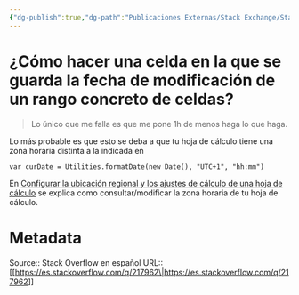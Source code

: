 ```yaml
---
{"dg-publish":true,"dg-path":"Publicaciones Externas/Stack Exchange/Stack Overflow en español/es.stackoverflow.com-217962.md","permalink":"/publicaciones-externas/stack-exchange/stack-overflow-en-espanol/es-stackoverflow-com-217962/","title":"¿Cómo hacer una celda en la que se guarda la fecha de modificación de un rango concreto de celdas?","hide":true,"noteIcon":"\"0\"","created":"2024-04-03T12:49:10.355-06:00","updated":"2024-04-05T16:43:54.525-06:00"}
---
```


# ¿Cómo hacer una celda en la que se guarda la fecha de modificación de un rango concreto de celdas?

> Lo único que me falla es que me pone 1h de menos haga lo que haga.

Lo más probable es que esto se deba a que tu hoja de cálculo tiene una zona horaria distinta a la indicada en 

    var curDate = Utilities.formatDate(new Date(), "UTC+1", "hh:mm")

En [Configurar la ubicación regional y los ajustes de cálculo de una hoja de cálculo](https://support.google.com/docs/answer/58515?hl=es) se explica como consultar/modificar la zona horaria de tu hoja de cálculo.

# Metadata
Source:: Stack Overflow en español
URL:: [[https://es.stackoverflow.com/q/217962\|https://es.stackoverflow.com/q/217962]]

